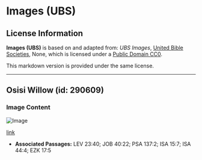 # Images (UBS)

## License Information

**Images (UBS)** is based on and adapted from: _UBS Images_, [United Bible Societies](https://unitedbiblesocieties.org/), None, which is licensed under a [Public Domain CC0](https://creativecommons.org/public-domain/cc0/).

This markdown version is provided under the same license.



--------------------------------

## Osisi Willow (id: 290609)

### Image Content

![Image](https://cdn.aquifer.bible/aquifer-content/resources/Media/WEB-0918_willow_tree.jpg)

[link](https://cdn.aquifer.bible/aquifer-content/resources/Media/WEB-0918_willow_tree.jpg)

* **Associated Passages:** LEV 23:40; JOB 40:22; PSA 137:2; ISA 15:7; ISA 44:4; EZK 17:5


